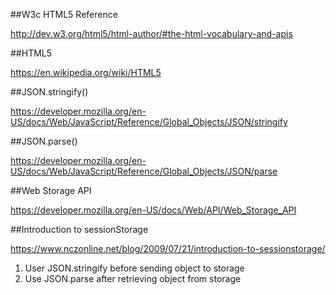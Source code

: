 ##W3c HTML5 Reference

http://dev.w3.org/html5/html-author/#the-html-vocabulary-and-apis


##HTML5

https://en.wikipedia.org/wiki/HTML5


##JSON.stringify()

https://developer.mozilla.org/en-US/docs/Web/JavaScript/Reference/Global_Objects/JSON/stringify

##JSON.parse()

https://developer.mozilla.org/en-US/docs/Web/JavaScript/Reference/Global_Objects/JSON/parse

##Web Storage API

https://developer.mozilla.org/en-US/docs/Web/API/Web_Storage_API

##Introduction to sessionStorage

https://www.nczonline.net/blog/2009/07/21/introduction-to-sessionstorage/


1. User JSON.stringify before sending object to storage
2. Use JSON.parse after retrieving object from storage

	
	



